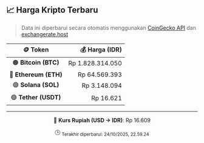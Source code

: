 

<!-- HARGA_KRIPTO -->
## 📈 Harga Kripto Terbaru

> Data ini diperbarui secara otomatis menggunakan [CoinGecko API](https://www.coingecko.com/) dan [exchangerate.host](https://exchangerate.host/)

<div align="center">

| 🪙 Token | 💰 Harga (IDR) |
|:------:|---------------:|
| 🟠 **Bitcoin (BTC)**   | Rp 1.828.314.050 |
| 🔵 **Ethereum (ETH)**  | Rp 64.569.393 |
| 🟣 **Solana (SOL)**    | Rp 3.148.094 |
| 🟢 **Tether (USDT)**   | Rp 16.621 |

---

💱 **Kurs Rupiah (USD → IDR)**: Rp 16.609

🕒 <sub>Terakhir diperbarui: 24/10/2025, 22.59.24</sub>

</div>
<!-- /HARGA_KRIPTO -->